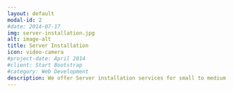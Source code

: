```yaml
---
layout: default
modal-id: 2
#date: 2014-07-17
img: server-installation.jpg
alt: image-alt
title: Server Installation
icon: video-camera
#project-date: April 2014
#client: Start Bootstrap
#category: Web Development
description: We offer Server installation services for small to medium organization and corporate.
---
```

